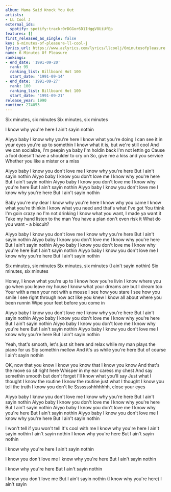 ```yaml
---
album: Mama Said Knock You Out
artists:
- LL Cool J
external_ids:
  spotify: spotify:track:0rDGGor6D1IHggV8UiUfEp
features: []
first_released_as_single: false
key: 6-minutes-of-pleasure-ll-cool-j
lyrics_url: https://www.azlyrics.com/lyrics/llcoolj/6minutesofpleasure.html
name: 6 Minutes Of Pleasure
rankings:
- end_date: '1991-09-20'
  rank: 95
  ranking_list: Billboard Hot 100
  start_date: '1991-09-14'
- end_date: '1991-09-27'
  rank: 100
  ranking_list: Billboard Hot 100
  start_date: '1991-09-21'
release_year: 1990
runtime: 274053
---
```

Six minutes, six minutes
Six minutes, six minutes


I know why you're here
I ain't sayin nothin


Aiyyo baby I know why you're here
I know what you're doing
I can see it in your eyes you're up to somethin
I know what it is, but we're still cool
And we can socialize, I'm peepin ya baby
I'm holdin back I'm not lettin go
Cause a fool doesn't have a shoulder to cry on
So, give me a kiss and you service
Whether you like a mister or a miss



Aiyyo baby I know you don't love me
I know why you're here
But I ain't sayin nothin
Aiyyo baby I know you don't love me
I know why you're here
But I ain't sayin nothin
Aiyyo baby I know you don't love me
I know why you're here
But I ain't sayin nothin
Aiyyo baby I know you don't love me
I know why you're here
But I ain't sayin nothin


Baby you're my dear I know why you're here
I know why you came I know what you're thinkin
I know what you need and that's what I've got
You think I'm goin crazy no I'm not drinking
I know what you want, I made ya want it
Take my hand listen to the man
You have a plan don't even risk it
What do you want - a biscuit?



Aiyyo baby I know you don't love me
I know why you're here
But I ain't sayin nothin
Aiyyo baby I know you don't love me
I know why you're here
But I ain't sayin nothin
Aiyyo baby I know you don't love me
I know why you're here
But I ain't sayin nothin
Aiyyo baby I know you don't love me
I know why you're here
But I ain't sayin nothin

Six minutes, six minutes
Six minutes, six minutes
(I ain't sayin nothin)
Six minutes, six minutes


Honey, I know what you're up to I know how you're livin
I know where you go when you leave my house
I know what your dreams are but I dream too
Your with a man your not with a mouse
I see how you stare I see how you smile
I see right through now act like you knew
I know all about where you been runnin
Wipe your feet before you come in



Aiyyo baby I know you don't love me
I know why you're here
But I ain't sayin nothin
Aiyyo baby I know you don't love me
I know why you're here
But I ain't sayin nothin
Aiyyo baby I know you don't love me
I know why you're here
But I ain't sayin nothin
Aiyyo baby I know you don't love me
I know why you're here
But I ain't sayin nothin


Yeah, that's smooth, let's just sit here and relax
while my man plays the piano for us
Sip somethin mellow
And it's us while you're here
But of course I ain't sayin nothin


OK, now that you know I know you know that I know you know
And that's the move so sit right here
Whisper in my ear caress my chest
And say somethin smooth but don't forget
I'll know what you'll say
Just what I thought I know the routine
I know the routine just what I thought
I know you tell the truth I know you don't lie
Ssssssshhhhhhh, close your eyes



Aiyyo baby I know you don't love me
I know why you're here
But I ain't sayin nothin
Aiyyo baby I know you don't love me
I know why you're here
But I ain't sayin nothin
Aiyyo baby I know you don't love me
I know why you're here
But I ain't sayin nothin
Aiyyo baby I know you don't love me
I know why you're here
But I ain't sayin nothin


I won't tell if you won't tell
It's cool with me I know why you're here
I ain't sayin nothin
I ain't sayin nothin
I know why you're here
But I ain't sayin nothin


I know why you're here
I ain't sayin nothin


I know you don't love me
I know why you're here
But I ain't sayin nothin


I know why you're here
But I ain't sayin nothin


I know you don't love me
But I ain't sayin nothin
(I know why you're here)
I ain't sayin
